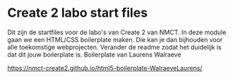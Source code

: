 # Create 2 labo start files
Dit zijn de startfiles voor de labo's van Create 2 van NMCT. In deze module gaan we een HTML/CSS boilerplate maken. Die kan je dan bijhouden voor alle toekomstige webprojecten. Verander de readme zodat het duidelijk is dat dit jouw boilerplate is. 
Boilerplate van Laurens Walraeve    

https://nmct-create2.github.io/html5-boilerplate-WalraeveLaurens/